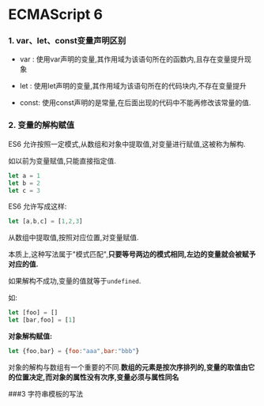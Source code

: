# ECMAScript 6

### 1. var、let、const变量声明区别

- var : 使用var声明的变量,其作用域为该语句所在的函数内,且存在变量提升现象

- let : 使用let声明的变量,其作用域为该语句所在的代码块内,不存在变量提升

- const: 使用const声明的是常量,在后面出现的代码中不能再修改该常量的值.


### 2. 变量的解构赋值
ES6 允许按照一定模式,从数组和对象中提取值,对变量进行赋值,这被称为解构.

如以前为变量赋值,只能直接指定值.
```js
let a = 1
let b = 2
let c = 3
```

ES6 允许写成这样:
```js
let [a,b,c] = [1,2,3]
```
从数组中提取值,按照对应位置,对变量赋值.

本质上,这种写法属于"模式匹配",**只要等号两边的模式相同,左边的变量就会被赋予对应的值.**

如果解构不成功,变量的值就等于`undefined`.

如:
```js
let [foo] = []
let [bar,foo] = [1]
```

**对象解构赋值:**
```js
let {foo,bar} = {foo:"aaa",bar:"bbb"}
```
对象的解构与数组有一个重要的不同.**数组的元素是按次序排列的,变量的取值由它的位置决定,而对象的属性没有次序,变量必须与属性同名**


###3 字符串模板的写法


